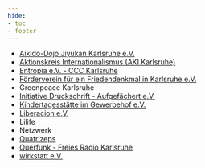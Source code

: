 ```yaml
---
hide:
- toc
- footer
---
```


* [Aikido-Dojo Jiyukan Karlsruhe e.V.](http://www.aikido-jiyukan.de)
* [Aktionskreis Internationalismus (AKI Karlsruhe)](http://aki-karlsruhe.de)
* [Entropia e.V. - CCC Karlsruhe](https://entropia.de)
* [Förderverein für ein Friedendenkmal in Karlsruhe e.V.](http://friedensdenkmal-karlsruhe.de)
* Greenpeace Karlsruhe
* [Initiative Druckschrift - Aufgefächert e.V.](https://druckschrift-ka.de)
* [Kindertagesstätte im Gewerbehof e.V.](https://kita-im-gewerbehof.de)
* [Liberacion e.V.](https://www.cafe-liberacion.de)
* Lilife
* Netzwerk
* [Quatrizeps](http://www.quatrizeps.de)
* [Querfunk - Freies Radio Karlsruhe](https://querfunk.info)
* [wirkstatt e.V.](https://www.wirkstatt.com)
